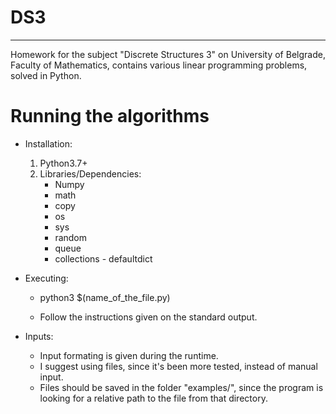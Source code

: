 # DS3

------------------------

Homework for the subject "Discrete Structures 3" on University of Belgrade, Faculty of Mathematics, contains various linear programming problems, solved in Python.

# Running the algorithms

- Installation:
	1. Python3.7+
	2. Libraries/Dependencies:
		+ Numpy
		+ math
		+ copy
		+ os
		+ sys
		+ random
		+ queue
		+ collections - defaultdict

- Executing:
	+ python3 $(name_of_the_file.py)

	+ Follow the instructions given on the standard output.

- Inputs:
	+ Input formating is given during the runtime.
	+ I suggest using files, since it's been more tested, instead of manual input.
	+ Files should be saved in the folder "examples/", since the program is looking for a relative path to the file from that directory.
